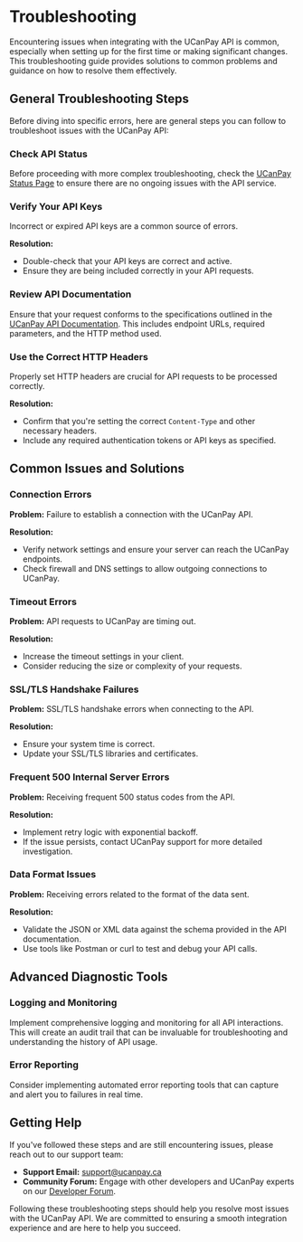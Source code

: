 # Troubleshooting

Encountering issues when integrating with the UCanPay API is common, especially when setting up for the first time or
making significant changes. This troubleshooting guide provides solutions to common problems and guidance on how to
resolve them effectively.

## General Troubleshooting Steps

Before diving into specific errors, here are general steps you can follow to troubleshoot issues with the UCanPay API:

### Check API Status

Before proceeding with more complex troubleshooting, check the [UCanPay Status Page](https://status.ucanpay.ca) to
ensure there are no ongoing issues with the API service.

### Verify Your API Keys

Incorrect or expired API keys are a common source of errors.

**Resolution:**

- Double-check that your API keys are correct and active.
- Ensure they are being included correctly in your API requests.

### Review API Documentation

Ensure that your request conforms to the specifications outlined in
the [UCanPay API Documentation](https://ucanpay.ca/docs). This includes endpoint URLs, required parameters, and the HTTP
method used.

### Use the Correct HTTP Headers

Properly set HTTP headers are crucial for API requests to be processed correctly.

**Resolution:**

- Confirm that you're setting the correct `Content-Type` and other necessary headers.
- Include any required authentication tokens or API keys as specified.

## Common Issues and Solutions

### Connection Errors

**Problem:** Failure to establish a connection with the UCanPay API.

**Resolution:**

- Verify network settings and ensure your server can reach the UCanPay endpoints.
- Check firewall and DNS settings to allow outgoing connections to UCanPay.

### Timeout Errors

**Problem:** API requests to UCanPay are timing out.

**Resolution:**

- Increase the timeout settings in your client.
- Consider reducing the size or complexity of your requests.

### SSL/TLS Handshake Failures

**Problem:** SSL/TLS handshake errors when connecting to the API.

**Resolution:**

- Ensure your system time is correct.
- Update your SSL/TLS libraries and certificates.

### Frequent 500 Internal Server Errors

**Problem:** Receiving frequent 500 status codes from the API.

**Resolution:**

- Implement retry logic with exponential backoff.
- If the issue persists, contact UCanPay support for more detailed investigation.

### Data Format Issues

**Problem:** Receiving errors related to the format of the data sent.

**Resolution:**

- Validate the JSON or XML data against the schema provided in the API documentation.
- Use tools like Postman or curl to test and debug your API calls.

## Advanced Diagnostic Tools

### Logging and Monitoring

Implement comprehensive logging and monitoring for all API interactions. This will create an audit trail that can be
invaluable for troubleshooting and understanding the history of API usage.

### Error Reporting

Consider implementing automated error reporting tools that can capture and alert you to failures in real time.

## Getting Help

If you've followed these steps and are still encountering issues, please reach out to our support team:

- **Support Email:** [support@ucanpay.ca](mailto:support@ucanpay.ca)
- **Community Forum:** Engage with other developers and UCanPay experts on
  our [Developer Forum](https://community.ucanpay.ca).

Following these troubleshooting steps should help you resolve most issues with the UCanPay API. We are committed to
ensuring a smooth integration experience and are here to help you succeed.
